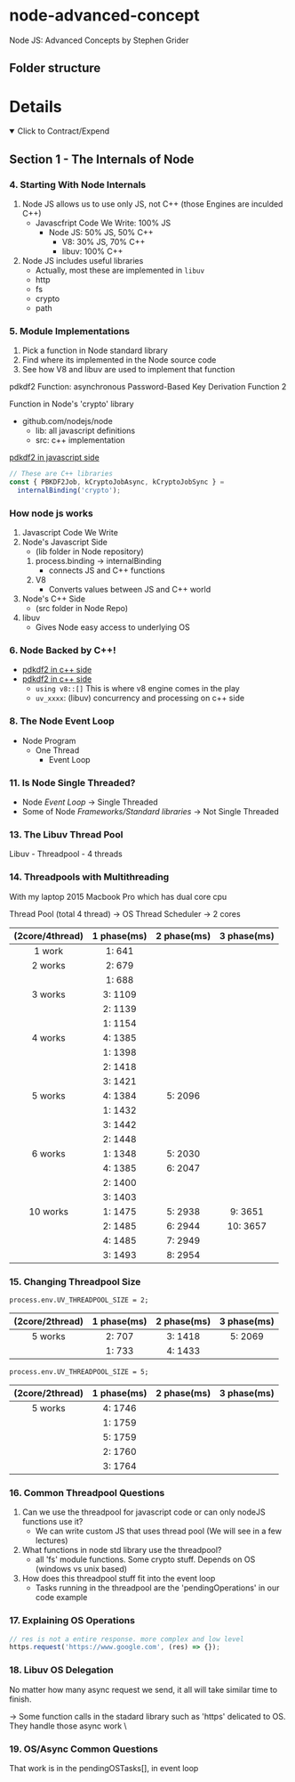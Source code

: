 # node-advanced-concept

Node JS: Advanced Concepts by Stephen Grider

## Folder structure

# Details

<details open> 
  <summary>Click to Contract/Expend</summary>

## Section 1 - The Internals of Node

### 4. Starting With Node Internals

1. Node JS allows us to use only JS, not C++ (those Engines are inculded C++)
   - Javascfript Code We Write: 100% JS
     - Node JS: 50% JS, 50% C++
       - V8: 30% JS, 70% C++
       - libuv: 100% C++
2. Node JS includes useful libraries
   - Actually, most these are implemented in `libuv`
   - http
   - fs
   - crypto
   - path

### 5. Module Implementations

1. Pick a function in Node standard library
2. Find where its implemented in the Node source code
3. See how V8 and libuv are used to implement that function

pdkdf2 Function: asynchronous Password-Based Key Derivation Function 2

Function in Node's 'crypto' library

- github.com/nodejs/node
  - lib: all javascript definitions
  - src: c++ implementation

[pdkdf2 in javascript side](https://github.com/nodejs/node/blob/master/lib/internal/crypto/pbkdf2.js)

```js
// These are C++ libraries
const { PBKDF2Job, kCryptoJobAsync, kCryptoJobSync } =
  internalBinding('crypto');
```

### How node js works

1. Javascript Code We Write
2. Node's Javascript Side
   - (lib folder in Node repository)
   1. process.binding -> internalBinding
      - connects JS and C++ functions
   2. V8
      - Converts values between JS and C++ world
3. Node's C++ Side
   - (src folder in Node Repo)
4. libuv
   - Gives Node easy access to underlying OS

### 6. Node Backed by C++!

- [pdkdf2 in c++ side](https://github.com/nodejs/node/blob/master/src/node_crypto.cc)
- [pdkdf2 in c++ side](https://github.com/nodejs/node/blob/master/src/crypto/crypto_scrypt.cc)
  - `using v8::[]` This is where v8 engine comes in the play
  - `uv_xxxx`: (libuv) concurrency and processing on c++ side

### 8. The Node Event Loop

- Node Program
  - One Thread
    - Event Loop

### 11. Is Node Single Threaded?

- Node _Event Loop_ -> Single Threaded
- Some of Node _Frameworks/Standard libraries_ -> Not Single Threaded

### 13. The Libuv Thread Pool

Libuv - Threadpool - 4 threads

### 14. Threadpools with Multithreading

With my laptop 2015 Macbook Pro which has dual core cpu

Thread Pool (total 4 thread) -> OS Thread Scheduler -> 2 cores

| (2core/4thread) | 1 phase(ms) | 2 phase(ms) | 3 phase(ms) |
| :-------------: | :---------: | :---------: | :---------: |
|     1 work      |   1: 641    |             |             |
|     2 works     |   2: 679    |             |             |
|                 |   1: 688    |             |             |
|     3 works     |   3: 1109   |             |             |
|                 |   2: 1139   |             |             |
|                 |   1: 1154   |             |             |
|     4 works     |   4: 1385   |             |             |
|                 |   1: 1398   |             |             |
|                 |   2: 1418   |             |             |
|                 |   3: 1421   |             |             |
|     5 works     |   4: 1384   |   5: 2096   |             |
|                 |   1: 1432   |             |             |
|                 |   3: 1442   |             |             |
|                 |   2: 1448   |             |             |
|     6 works     |   1: 1348   |   5: 2030   |             |
|                 |   4: 1385   |   6: 2047   |             |
|                 |   2: 1400   |             |             |
|                 |   3: 1403   |             |             |
|    10 works     |   1: 1475   |   5: 2938   |   9: 3651   |
|                 |   2: 1485   |   6: 2944   |  10: 3657   |
|                 |   4: 1485   |   7: 2949   |             |
|                 |   3: 1493   |   8: 2954   |             |

### 15. Changing Threadpool Size

`process.env.UV_THREADPOOL_SIZE = 2;`

| (2core/2thread) | 1 phase(ms) | 2 phase(ms) | 3 phase(ms) |
| :-------------: | :---------: | :---------: | :---------: |
|     5 works     |   2: 707    |   3: 1418   |   5: 2069   |
|                 |   1: 733    |   4: 1433   |             |

`process.env.UV_THREADPOOL_SIZE = 5;`

| (2core/2thread) | 1 phase(ms) | 2 phase(ms) | 3 phase(ms) |
| :-------------: | :---------: | :---------: | :---------: |
|     5 works     |   4: 1746   |             |             |
|                 |   1: 1759   |             |             |
|                 |   5: 1759   |             |             |
|                 |   2: 1760   |             |             |
|                 |   3: 1764   |             |             |

### 16. Common Threadpool Questions

1. Can we use the threadpool for javascript code or can only nodeJS functions use it?
   - We can write custom JS that uses thread pool (We will see in a few lectures)
2. What functions in node std library use the threadpool?
   - all 'fs' module functions. Some crypto stuff. Depends on OS (windows vs unix based)
3. How does this threadpool stuff fit into the event loop
   - Tasks running in the threadpool are the 'pendingOperations' in our code example

### 17. Explaining OS Operations

```js
// res is not a entire response. more complex and low level
https.request('https://www.google.com', (res) => {});
```

### 18. Libuv OS Delegation

No matter how many async request we send, it all will take similar time to finish.

-> Some function calls in the stadard library such as 'https' delicated to OS. They handle those async work \

### 19. OS/Async Common Questions

That work is in the pendingOSTasks[], in event loop

</details>
